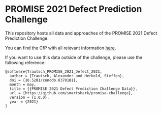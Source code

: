 # PROMISE 2021 Defect Prediction Challenge

This repository hosts all data and approaches of the PROMISE 2021 Defect Prediction Challenge. 

You can find the CfP with all relevant information [here](CfP.md). 

If you want to use this data outside of the challenge, please use the following reference:

```
@software{Trautsch_PROMISE_2021_Defect_2021,
  author = {Trautsch, Alexander and Herbold, Steffen},
  doi = {10.5281/zenodo.8370181},
  month = may,
  title = {{PROMISE 2021 Defect Prediction Challenge Data}},
  url = {https://github.com/smartshark/promise-challenge},
  version = {1.0.0},
  year = {2021}
}
```

